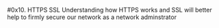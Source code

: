 #0x10. HTTPS SSL
Understanding how HTTPS works and SSL will better 
help to firmly secure our network as a network 
adminstrator
